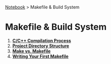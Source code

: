 <a href="../">Notebook</a> > Makefile & Build System

# Makefile & Build System



1. **<a href="./c-cpp-compilation-process">C/C++ Compilation Process</a>**
2. **<a href="./project-directory-structure">Project Directory Structure</a>**
3. **<a href="./make-vs-makefile">Make vs. Makefile</a>**
4. **<a href="./writing-your-first-makefile">Writing Your First Makefile</a>**
